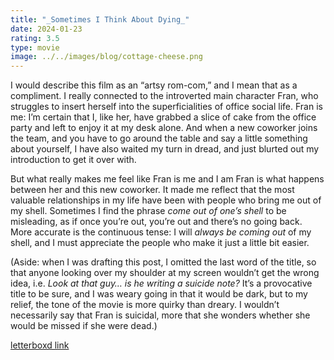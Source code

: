 ```yaml
---
title: "_Sometimes I Think About Dying_"
date: 2024-01-23
rating: 3.5
type: movie
image: ../../images/blog/cottage-cheese.png
---
```


I would describe this film as an “artsy rom-com,” and I mean that as a compliment. I really connected to the introverted main character Fran, who struggles to insert herself into the superficialities of office social life. Fran is me: I’m certain that I, like her, have grabbed a slice of cake from the office party and left to enjoy it at my desk alone. And when a new coworker joins the team, and you have to go around the table and say a little something about yourself, I have also waited my turn in dread, and just blurted out my introduction to get it over with.

But what really makes me feel like Fran is me and I am Fran is what happens between her and this new coworker. It made me reflect that the most valuable relationships in my life have been with people who bring me out of my shell. Sometimes I find the phrase _come out of one’s shell_ to be misleading, as if once you’re out, you’re out and there’s no going back. More accurate is the continuous tense: I will _always be coming out_ of my shell, and I must appreciate the people who make it just a little bit easier.

(Aside: when I was drafting this post, I omitted the last word of the title, so that anyone looking over my shoulder at my screen wouldn’t get the wrong idea, i.e. _Look at that guy… is he writing a suicide note?_ It’s a provocative title to be sure, and I was weary going in that it would be dark, but to my relief, the tone of the movie is more quirky than dreary. I wouldn’t necessarily say that Fran is suicidal, more that she wonders whether she would be missed if she were dead.)

[letterboxd link](https://letterboxd.com/film/sometimes-i-think-about-dying-2023/)